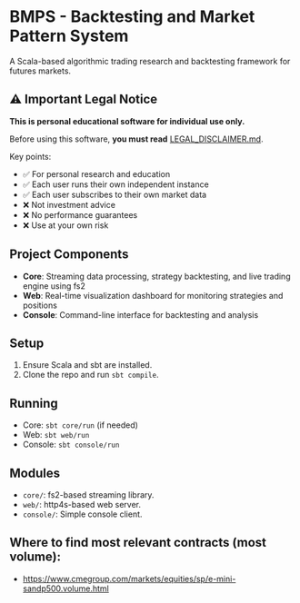 # BMPS - Backtesting and Market Pattern System

A Scala-based algorithmic trading research and backtesting framework for futures markets.

## ⚠️ Important Legal Notice

**This is personal educational software for individual use only.**

Before using this software, **you must read** [LEGAL_DISCLAIMER.md](./LEGAL_DISCLAIMER.md).

Key points:
- ✅ For personal research and education
- ✅ Each user runs their own independent instance
- ✅ Each user subscribes to their own market data
- ❌ Not investment advice
- ❌ No performance guarantees
- ❌ Use at your own risk

## Project Components

- **Core**: Streaming data processing, strategy backtesting, and live trading engine using fs2
- **Web**: Real-time visualization dashboard for monitoring strategies and positions
- **Console**: Command-line interface for backtesting and analysis

## Setup

1. Ensure Scala and sbt are installed.
2. Clone the repo and run `sbt compile`.

## Running

- Core: `sbt core/run` (if needed)
- Web: `sbt web/run`
- Console: `sbt console/run`

## Modules

- `core/`: fs2-based streaming library.
- `web/`: http4s-based web server.
- `console/`: Simple console client.

## Where to find most relevant contracts (most volume):
- https://www.cmegroup.com/markets/equities/sp/e-mini-sandp500.volume.html


